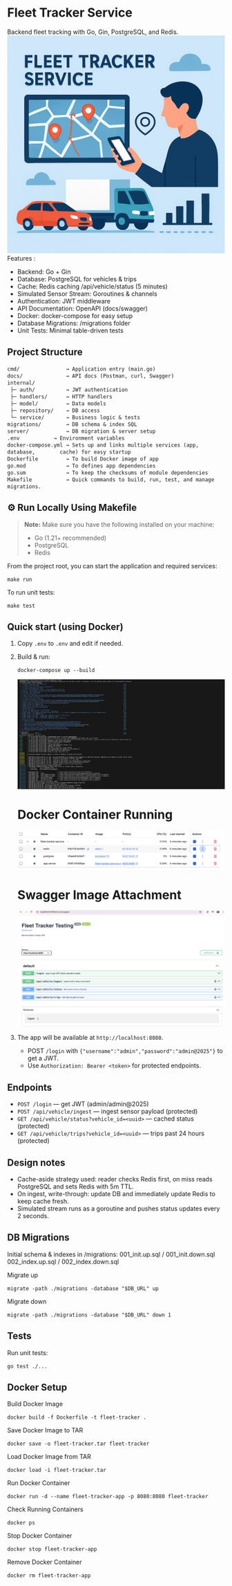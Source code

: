 # Fleet Tracker Service
   Backend fleet tracking with Go, Gin, PostgreSQL, and Redis.
![Uploading image.png…](https://github.com/sarandhanush/fleet-tracker-service/blob/3db445f294dcf2a7a8a93c279996d24d6e0db17f/Fleet-tracker-service.png)
Features :
- Backend: Go + Gin
- Database: PostgreSQL for vehicles & trips
- Cache: Redis caching /api/vehicle/status (5 minutes)
- Simulated Sensor Stream: Goroutines & channels
- Authentication: JWT middleware
- API Documentation: OpenAPI (docs/swagger)
- Docker: docker-compose for easy setup
- Database Migrations: /migrations folder
- Unit Tests: Minimal table-driven tests

## Project Structure
```
cmd/               → Application entry (main.go)
docs/              → API docs (Postman, curl, Swagger)
internal/
 ├─ auth/          → JWT authentication
 ├─ handlers/      → HTTP handlers
 ├─ model/         → Data models
 ├─ repository/    → DB access
 └─ service/       → Business logic & tests
migrations/        → DB schema & index SQL
server/            → DB migration & server setup
.env           → Environment variables
docker-compose.yml → Sets up and links multiple services (app, database,        cache) for easy startup
Dockerfile         → To build Docker image of app
go.mod             → To defines app dependencies
go.sum             → To keep the checksums of module dependencies
Makefile           → Quick commands to build, run, test, and manage migrations.
```

## ⚙️ Run Locally Using Makefile

> **Note:** Make sure you have the following installed on your machine:
> - Go (1.21+ recommended)
> - PostgreSQL
> - Redis

From the project root, you can start the application and required services:

```
make run

```
To run unit tests:
```
make test

```

## Quick start (using Docker)

1. Copy `.env` to `.env` and edit if needed.
2. Build & run:
   ```
   docker-compose up --build
   ```
    ![Uploading image.png…](https://github.com/sarandhanush/fleet-tracker-service/blob/2a0d52dc70da8d4de6efd746f27c5c8ab1843be1/docker_up.png)

    # Docker Container Running
   
    ![Uploading image.png…](https://github.com/sarandhanush/fleet-tracker-service/blob/539f456c398f8f8b85b9905ab742565e7fe46428/docker_image.png)
   
   # Swagger Image Attachment
    
    ![Uploading image.png…](https://github.com/sarandhanush/fleet-tracker-service/blob/539f456c398f8f8b85b9905ab742565e7fe46428/swagger_page.png)

4. The app will be available at `http://localhost:8080`.
   - POST `/login` with `{"username":"admin","password":"admin@2025"}` to get a JWT.
   - Use `Authorization: Bearer <token>` for protected endpoints.

## Endpoints

- `POST /login` — get JWT (admin/admin@2025)
- `POST /api/vehicle/ingest` — ingest sensor payload (protected)
- `GET /api/vehicle/status?vehicle_id=<uuid>` — cached status (protected)
- `GET /api/vehicle/trips?vehicle_id=<uuid>` — trips past 24 hours (protected)

## Design notes

- Cache-aside strategy used: reader checks Redis first, on miss reads PostgreSQL and sets Redis with 5m TTL.
- On ingest, write-through: update DB and immediately update Redis to keep cache fresh.
- Simulated stream runs as a goroutine and pushes status updates every 2 seconds.

## DB Migrations
Initial schema & indexes in /migrations:
001_init.up.sql / 001_init.down.sql
002_index.up.sql / 002_index.down.sql

   Migrate up
   ```
migrate -path ./migrations -database "$DB_URL" up
 ```
   Migrate down
 ```
migrate -path ./migrations -database "$DB_URL" down 1
 ```
## Tests

Run unit tests:
```
go test ./...
```
## Docker Setup

Build Docker Image
```
docker build -f Dockerfile -t fleet-tracker .
```

Save Docker Image to TAR
```
docker save -o fleet-tracker.tar fleet-tracker
```
Load Docker Image from TAR
```
docker load -i fleet-tracker.tar
```

Run Docker Container
```
docker run -d --name fleet-tracker-app -p 8080:8080 fleet-tracker
```

Check Running Containers
```
docker ps
```

Stop Docker Container
```
docker stop fleet-tracker-app
```

Remove Docker Container
```
docker rm fleet-tracker-app
```

